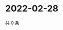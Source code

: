 # 2022-02-28

共 0 条

<!-- BEGIN WEIBO -->
<!-- 最后更新时间 Mon Feb 28 2022 01:13:31 GMT+0800 (China Standard Time) -->

<!-- END WEIBO -->
